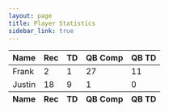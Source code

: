 ```yaml
---
layout: page
title: Player Statistics
sidebar_link: true
---
```


<head>
  <link rel="stylesheet" href="https://cdn.datatables.net/1.10.20/css/jquery.dataTables.min.css">
  <script src="https://ajax.googleapis.com/ajax/libs/jquery/3.4.1/jquery.min.js"></script>
  <script src="https://cdn.datatables.net/1.10.20/js/jquery.dataTables.min.js"></script>
  <script>
    $(document).ready(function(){
      $('#stats').DataTable();
    });
  </script>
</head>

<table id="stats" class="display" style="width:100%">
    <thead>
        <tr>
            <th>Name</th>
            <th>Rec</th>
            <th>TD</th>
            <th>QB Comp</th>
            <th>QB TD</th>
        </tr>
    </thead>
    <tbody>
        <tr>
            <td>Frank</td>
            <td>2</td>
            <td>1</td>
            <td>27</td>
            <td>11</td>
        </tr>
        <tr>
            <td>Justin</td>
            <td>18</td>
            <td>9</td>
            <td>1</td>
            <td>0</td>
        </tr>
    <tfoot>
        <tr>
        <tr>
            <th>Name</th>
            <th>Rec</th>
            <th>TD</th>
            <th>QB Comp</th>
            <th>QB TD</th>
        </tr>
    </tfoot>
</table>
